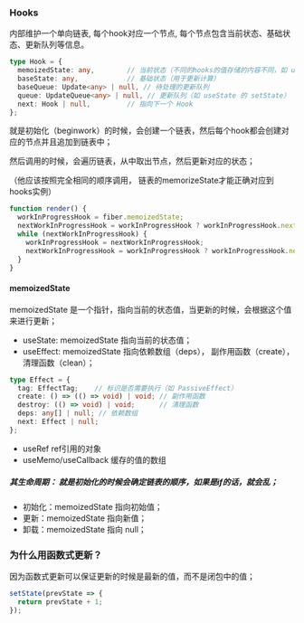 

### Hooks

内部维护一个单向链表, 每个hook对应一个节点, 每个节点包含当前状态、基础状态、更新队列等信息。
```ts
type Hook = {
  memoizedState: any,        // 当前状态（不同的hooks的值存储的内容不同，如 useState 的值、useEffect 的依赖）
  baseState: any,            // 基础状态（用于更新计算）
  baseQueue: Update<any> | null, // 待处理的更新队列
  queue: UpdateQueue<any> | null, // 更新队列（如 useState 的 setState）
  next: Hook | null,         // 指向下一个 Hook
};
```

就是初始化（beginwork）的时候，会创建一个链表，然后每个hook都会创建对应的节点并且追加到链表中；

然后调用的时候，会遍历链表，从中取出节点，然后更新对应的状态；

（他应该按照完全相同的顺序调用， 链表的memorizeState才能正确对应到hooks实例）

```ts
function render() {
  workInProgressHook = fiber.memoizedState;
  nextWorkInProgressHook = workInProgressHook ? workInProgressHook.next : null;
  while (nextWorkInProgressHook) {
    workInProgressHook = nextWorkInProgressHook;
    nextWorkInProgressHook = workInProgressHook ? workInProgressHook.next : null;
  }
}
```

#### memoizedState
memoizedState 是一个指针，指向当前的状态值，当更新的时候，会根据这个值来进行更新；

- useState: memoizedState 指向当前的状态值；
- useEffect: memoizedState 指向依赖数组（deps）， 副作用函数（create）， 清理函数（clean）；
```ts
type Effect = {
  tag: EffectTag;    // 标识是否需要执行（如 PassiveEffect）
  create: () => (() => void) | void; // 副作用函数
  destroy: (() => void) | void;      // 清理函数
  deps: any[] | null; // 依赖数组
  next: Effect | null;
};
```

- useRef ref引用的对象
- useMemo/useCallback 缓存的值的数组

##### 其生命周期： 就是初始化的时候会确定链表的顺序，如果是if的话，就会乱；
- 初始化：memoizedState 指向初始值；
- 更新：memoizedState 指向新值；
- 卸载：memoizedState 指向 null；



### 为什么用函数式更新？
因为函数式更新可以保证更新的时候是最新的值，而不是闭包中的值；
```ts
setState(prevState => {
  return prevState + 1;
});
```